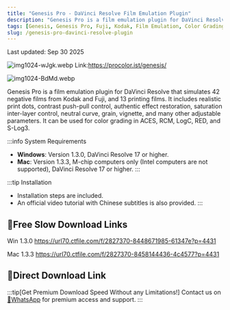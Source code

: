 ```yaml
---
title: "Genesis Pro - DaVinci Resolve Film Emulation Plugin"
description: "Genesis Pro is a film emulation plugin for DaVinci Resolve that simulates 42 negative films from Kodak and Fuji, and 13 printing films."
tags: [Genesis, Genesis Pro, Fuji, Kodak, Film Emulation, Color Grading, DaVinci Resolve, DaVinci Resolve Plugin]
slug: /genesis-pro-davinci-resolve-plugin
---
```


Last updated: Sep 30 2025

![img1024-wJgk.webp](https://list.ucards.store/d/img/img1024-wJgk.webp)
Link:https://procolor.ist/genesis/

![img1024-BdMd.webp](https://list.ucards.store/d/img/img1024-BdMd.webp)

Genesis Pro is a film emulation plugin for DaVinci Resolve that simulates 42 negative films from Kodak and Fuji, and 13 printing films. It includes realistic print dots, contrast push-pull control, authentic effect restoration, saturation inter-layer control, neutral curve, grain, vignette, and many other adjustable parameters. It can be used for color grading in ACES, RCM, LogC, RED, and S-Log3.

:::info System Requirements
-   **Windows**: Version 1.3.0, DaVinci Resolve 17 or higher.
-   **Mac**: Version 1.3.3, M-chip computers only (Intel computers are not supported), DaVinci Resolve 17 or higher.
:::

:::tip Installation
-   Installation steps are included.
-   An official video tutorial with Chinese subtitles is also provided.
:::

## 🐌Free Slow Download Links

Win 1.3.0 https://url70.ctfile.com/f/2827370-8448671985-61347e?p=4431

Mac 1.3.3 https://url70.ctfile.com/f/2827370-8458144436-4c4577?p=4431

## 🚀Direct Download Link
:::tip[Get Premium Download Speed Without any Limitations!]
Contact us on [💬WhatsApp](https://wa.me/+8613237610083) for premium  access and support.
:::